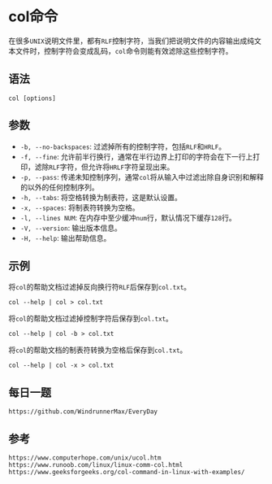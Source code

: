 # col命令
在很多`UNIX`说明文件里，都有`RLF`控制字符，当我们把说明文件的内容输出成纯文本文件时，控制字符会变成乱码，`col`命令则能有效滤除这些控制字符。

## 语法

```shell
col [options]
```

## 参数
* `-b, --no-backspaces`: 过滤掉所有的控制字符，包括`RLF`和`HRLF`。
* `-f, --fine`: 允许前半行换行，通常在半行边界上打印的字符会在下一行上打印，滤除`RLF`字符，但允许将`HRLF`字符呈现出来。
* `-p, --pass`: 传递未知控制序列，通常`col`将从输入中过滤出除自身识别和解释的以外的任何控制序列。
* `-h, --tabs`: 将空格转换为制表符，这是默认设置。
* `-x, --spaces`: 将制表符转换为空格。
* `-l, --lines NUM`: 在内存中至少缓冲`num`行，默认情况下缓存`128`行。
* `-V, --version`: 输出版本信息。
* `-H, --help`: 输出帮助信息。

## 示例

将`col`的帮助文档过滤掉反向换行符`RLF`后保存到`col.txt`。

```shell
col --help | col > col.txt
```

将`col`的帮助文档过滤掉控制字符后保存到`col.txt`。

```shell
col --help | col -b > col.txt
```

将`col`的帮助文档的制表符转换为空格后保存到`col.txt`。

```shell
col --help | col -x > col.txt
```


## 每日一题

```
https://github.com/WindrunnerMax/EveryDay
```

## 参考

```
https://www.computerhope.com/unix/ucol.htm
https://www.runoob.com/linux/linux-comm-col.html
https://www.geeksforgeeks.org/col-command-in-linux-with-examples/
```


